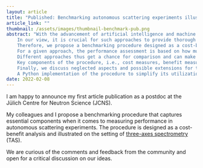```yaml
---
layout: article
title: "Published: Benchmarking autonomous scattering experiments illustrated on TAS"
article_link: ""
thumbnail: /assets/images/thumbnail-benchmark-pub.png
abstract: "With the advancement of artificial intelligence and machine learning methods, autonomous approaches are recognized to have great potential for performing more efficient scattering experiments.
	In our view, it is crucial for such approaches to provide thorough evidence about respective performance improvements in order to increase acceptance within a scientific community.
	Therefore, we propose a benchmarking procedure designed as a cost-benefit analysis that is applicable to any scattering method sequentially collecting data during an experiment.
	For a given approach, the performance assessment is based on how much benefit, given a certain cost budget, it is able to acquire in predefined test cases.
	Different approaches thus get a chance for comparison and can make their advantages explicit and visible.
	Key components of the procedure, i.e., cost measures, benefit measures, and test cases, are made precise for the setting of three-axes spectrometry (TAS) as an illustration.
	Finally, we discuss neglected aspects and possible extensions for the TAS setting and comment on the procedure's applicability to other scattering methods.
	A Python implementation of the procedure to simplify its utilization by interested researchers from the field is also provided. "
date: 2022-02-08
---
```


I am happy to announce my first article publication as a postdoc at the Jülich Centre for Neutron Science (JCNS).

My colleagues and I propose a benchmarking procedure that captures essential components when it comes to measuring performance in autonomous scattering experiments.
The procedure is designed as a cost-benefit analysis and illustrated on the setting of [three-axes spectrometry](https://en.wikipedia.org/wiki/Neutron_triple-axis_spectrometry) (TAS).

We are curious of the comments and feedback from the community and open for a critical discussion on our ideas.

